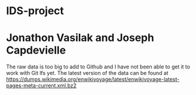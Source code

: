 # IDS-project
# Jonathon Vasilak and Joseph Capdevielle

The raw data is too big to add to Github and I have not been able to get it to work with Git lfs yet. The latest version of the data can be found at https://dumps.wikimedia.org/enwikivoyage/latest/enwikivoyage-latest-pages-meta-current.xml.bz2
